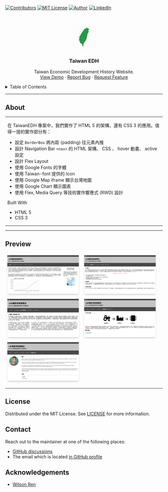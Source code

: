<!--
*** Thanks for checking out the TaiwanEDH. If you have a suggestion
*** that would make this better, please fork the repo and create a pull request
*** or simply open an issue with the tag "enhancement".
*** Thanks again! Now go create something AMAZING! :D
***
*** To avoid retyping too much info. Do a search and replace for the following:
*** github_username (that is "windsuzu"), repo_name (that is "TaiwanEDH"), project_title, project_description
-->

<!-- [![Issues][issues-shield]][issues-url] -->
<!-- [![PR Welcome][pr-welcome-shield]](#contributing) -->
[![Contributors][contributors-shield]][contributors-url]
[![MIT License][license-shield]][license-url]
[![Author][author-shield]][author-url]
[![LinkedIn][linkedin-shield]][linkedin-url]


<!-- PROJECT LOGO -->
<br />
<p align="center">
  <a href="https://github.com/windsuzu/TaiwanEDH">
    <img src="images/taiwanIcon.png" alt="Logo" width="80" height="80">
  </a>

  <h3 align="center">Taiwan EDH</h3>

  <p align="center">
    Taiwan Economic Development History Website.
    <br />
    <a href="https://windsuzu.github.io/TaiwanEDH">View Demo</a>
    ·
    <a href="https://github.com/windsuzu/TaiwanEDH/issues">Report Bug</a>
    ·
    <a href="https://github.com/windsuzu/TaiwanEDH/issues">Request Feature</a>
  </p>
</p>


<details>
<summary>Table of Contents</summary>

* [About](#about)
* [Preview](#preview)
* [License](#license)
* [Contact](#contact)
* [Acknowledgements](#acknowledgements)

</details>

---

<!-- ABOUT THE PROJECT -->
## About

<table>
<tr>
<td>

在 TaiwanEDH 專案中，我們實作了 HTML 5 的架構，還有 CSS 3 的應用。值得一提的實作部分有：

- 設定 `BorderBox` 將內距 (padding) 往元素內推
- 設計 Navigation Bar `<nav>` 的 HTML 架構、 CSS 、 hover 動畫、 active 設定
- 設計 Flex Layout
- 使用 Google Fonts 的字體 
- 使用 Taiwan-font 提供的 Icon 
- 使用 Google Map iframe 顯示台灣地圖 
- 使用 Google Chart 顯示圖表
- 使用 Flex, Media Query 等技術實作響應式 (RWD) 設計  

Built With
* HTML 5
* CSS 3

</td>
</tr>
</table>

---

## Preview

<p float="left">
  <img src="images/demo/index.png" width=48%>
  <img src="images/demo/agriculture.png" width=48%>
  <img src="images/demo/industry.png" width=48%> 
  <img src="images/demo/economy.png" width=48%> 
  <img src="images/demo/author.png" width=48%>
</p>

---
## License

Distributed under the MIT License. See [LICENSE](https://github.com/windsuzu/TaiwanEDH/blob/main/LICENSE) for more information.

## Contact

Reach out to the maintainer at one of the following places:

* [GitHub discussions](https://github.com/windsuzu/TaiwanEDH/discussions)
* The email which is located [in GitHub profile](https://github.com/windsuzu)

## Acknowledgements

* [Wilson Ren](https://www.udemy.com/user/wilson-r-6/)


[contributors-shield]: https://img.shields.io/github/contributors/windsuzu/TaiwanEDH.svg?style=for-the-badge
[contributors-url]: https://github.com/windsuzu/TaiwanEDH/graphs/contributors
[issues-shield]: https://img.shields.io/github/issues/windsuzu/TaiwanEDH.svg?style=for-the-badge
[issues-url]: https://github.com/windsuzu/TaiwanEDH/issues
[license-shield]: https://img.shields.io/github/license/windsuzu/TaiwanEDH.svg?style=for-the-badge&label=license
[license-url]: https://github.com/windsuzu/TaiwanEDH/blob/main/LICENSE
[linkedin-shield]: https://img.shields.io/badge/-LinkedIn-black.svg?style=for-the-badge&logo=linkedin&colorB=555
[linkedin-url]: https://linkedin.com/in/windsuzu
[pr-welcome-shield]: https://shields.io/badge/PRs-Welcome-ff69b4?style=for-the-badge
[author-shield]: https://shields.io/badge/Made_with_%E2%9D%A4_by-windsuzu-F4A92F?style=for-the-badge
[author-url]: https://github.com/windsuzu